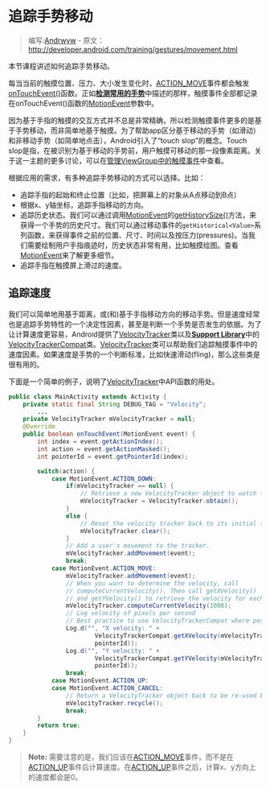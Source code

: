 # 追踪手势移动

> 编写:[Andrwyw](https://github.com/Andrwyw) - 原文：<http://developer.android.com/training/gestures/movement.html>

本节课程讲述如何追踪手势移动。

每当当前的触摸位置、压力、大小发生变化时，[ACTION_MOVE](http://developer.android.com/reference/android/view/MotionEvent.html#ACTION_MOVE)事件都会触发<a href="http://developer.android.com/reference/android/view/View.html#onTouchEvent(android.view.MotionEvent)">onTouchEvent()</a>函数。正如[**检测常用的手势**](/detector.html)中描述的那样，触摸事件全部都记录在onTouchEvent()函数的[MotionEvent](http://developer.android.com/reference/android/view/MotionEvent.html)参数中。

因为基于手指的触摸的交互方式并不总是非常精确，所以检测触摸事件更多的是基于手势移动，而非简单地基于触摸。为了帮助app区分基于移动的手势（如滑动）和非移动手势（如简单地点击），Android引入了“touch slop”的概念。Touch slop是指，在被识别为基于移动的手势前，用户触摸可移动的那一段像素距离。关于这一主题的更多讨论，可以在[管理ViewGroup中的触摸事件](viewgroup.html)中查看。

根据应用的需求，有多种追踪手势移动的方式可以选择。比如：

* 追踪手指的起始和终止位置（比如，把屏幕上的对象从A点移动到B点）
* 根据x、y轴坐标，追踪手指移动的方向。
* 追踪历史状态。我们可以通过调用[MotionEvent](http://developer.android.com/reference/android/view/MotionEvent.html)的<a href="http://developer.android.com/reference/android/view/MotionEvent.html#getHistorySize()">getHistorySize()</a>方法，来获得一个手势的历史尺寸。我们可以通过移动事件的`getHistorical<Value>`系列函数，来获得事件之前的位置、尺寸、时间以及按压力(pressures)。当我们需要绘制用户手指痕迹时，历史状态非常有用，比如触摸绘图。查看[MotionEvent](http://developer.android.com/reference/android/view/MotionEvent.html)来了解更多细节。
* 追踪手指在触摸屏上滑过的速度。

## 追踪速度

我们可以简单地用基于距离，或(和)基于手指移动方向的移动手势。但是速度经常也是追踪手势特性的一个决定性因素，甚至是判断一个手势是否发生的依据。为了让计算速度更容易，Android提供了[VelocityTracker](http://developer.android.com/reference/android/view/VelocityTracker.html)类以及[**Support Library**](http://developer.android.com/tools/support-library/index.html)中的[VelocityTrackerCompat](http://developer.android.com/reference/android/support/v4/view/VelocityTrackerCompat.html)类。[VelocityTracker](http://developer.android.com/reference/android/view/VelocityTracker.html)类可以帮助我们追踪触摸事件中的速度因素。如果速度是手势的一个判断标准，比如快速滑动(fling)，那么这些类是很有用的。

下面是一个简单的例子，说明了[VelocityTracker](http://developer.android.com/reference/android/view/VelocityTracker.html)中API函数的用处。

```java
public class MainActivity extends Activity {
    private static final String DEBUG_TAG = "Velocity";
        ...
    private VelocityTracker mVelocityTracker = null;
    @Override
    public boolean onTouchEvent(MotionEvent event) {
        int index = event.getActionIndex();
        int action = event.getActionMasked();
        int pointerId = event.getPointerId(index);

        switch(action) {
            case MotionEvent.ACTION_DOWN:
                if(mVelocityTracker == null) {
                    // Retrieve a new VelocityTracker object to watch the velocity of a motion.
                    mVelocityTracker = VelocityTracker.obtain();
                }
                else {
                    // Reset the velocity tracker back to its initial state.
                    mVelocityTracker.clear();
                }
                // Add a user's movement to the tracker.
                mVelocityTracker.addMovement(event);
                break;
            case MotionEvent.ACTION_MOVE:
                mVelocityTracker.addMovement(event);
                // When you want to determine the velocity, call
                // computeCurrentVelocity(). Then call getXVelocity()
                // and getYVelocity() to retrieve the velocity for each pointer ID.
                mVelocityTracker.computeCurrentVelocity(1000);
                // Log velocity of pixels per second
                // Best practice to use VelocityTrackerCompat where possible.
                Log.d("", "X velocity: " +
                        VelocityTrackerCompat.getXVelocity(mVelocityTracker,
                        pointerId));
                Log.d("", "Y velocity: " +
                        VelocityTrackerCompat.getYVelocity(mVelocityTracker,
                        pointerId));
                break;
            case MotionEvent.ACTION_UP:
            case MotionEvent.ACTION_CANCEL:
                // Return a VelocityTracker object back to be re-used by others.
                mVelocityTracker.recycle();
                break;
        }
        return true;
    }
}
```

> **Note:** 需要注意的是，我们应该在[ACTION_MOVE](http://developer.android.com/reference/android/view/MotionEvent.html#ACTION_MOVE)事件，而不是在[ACTION_UP](http://developer.android.com/reference/android/view/MotionEvent.html#ACTION_UP)事件后计算速度。在[ACTION_UP](http://developer.android.com/reference/android/view/MotionEvent.html#ACTION_UP)事件之后，计算x、y方向上的速度都会是0。
